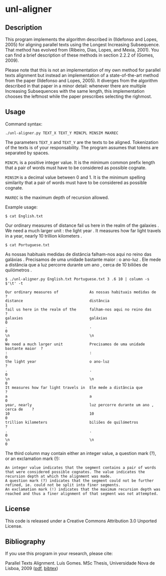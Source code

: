 # unl-aligner


## Description

This program implements the algorithm described in (Ildefonso and Lopes, 2005) for aligning parallel texts using the Longest Increasing Subsequence. That method has evolved from (Ribeiro, Dias, Lopes, and Mexia, 2001). You can find a brief description of these methods in section 2.2.2 of (Gomes, 2009).

Please note that this is not an implementation of my own method for parallel texts alignment but instead an implementation of a state-of-the-art method from the paper (Ildefonso and Lopes, 2005).  It diverges from the algorithm described in that paper in a minor detail: whenever there are multiple Increasing Subsequences with the same length, this implementation chooses the leftmost while the paper prescribes selecting the righmost.

## Usage

Command syntax:

    ./unl-aligner.py TEXT_X TEXT_Y MINCPL MINSIM MAXREC

The parameters `TEXT_X` and `TEXT_Y` are the texts to be aligned. Tokenization of the texts is of your responsability. The program assumes that tokens are separated by spaces.

`MINCPL` is a positive integer value. It is the minimum common prefix length that a pair of words must have to be considered as possible cognate.

`MINSIM` is a decimal value between 0 and 1. It is the minimum spelling similarity that a pair of words must have to be considered as possible cognate.

`MAXREC` is the maximum depth of recursion allowed.

Example usage:

    $ cat English.txt

Our ordinary measures of distance fail us here in the realm of the galaxies .
We need a much larger unit : the light year .
It measures how far light travels in a year, nearly 10 trillion kilometers .

    $ cat Portuguese.txt

As nossas habituais medidas de distância falham-nos aqui no reino das galáxias .
Precisamos de uma unidade bastante maior : o ano-luz .
Ele mede a distância que a luz percorre durante um ano , cerca de 10 biliões de quilómetros .

    $ ./unl-aligner.py English.txt Portuguese.txt 3 .6 10 | column -s $'\t' -t

    Our ordinary measures of              As nossas habituais medidas de            ?
    distance                              distância                                 1
    fail us here in the realm of the      falham-nos aqui no reino das              ?
    galaxies                              galáxias                                  0
    .                                     .                                         0
    \n                                    \n                                        0
    We need a much larger unit            Precisamos de uma unidade bastante maior  ?
    :                                     :                                         0
    the light year                        o ano-luz                                 ?
    .                                     .                                         0
    \n                                    \n                                        0
    It measures how far light travels in  Ele mede a distância que                  ?
    a                                     a                                         0
    year, nearly                          luz percorre durante um ano , cerca de    ?
    10                                    10                                        0
    trillion kilometers                   biliões de quilómetros                    ?
    .                                     .                                         0
    \n                                    \n                                        0

The third column may contain either an integer value, a question mark (?), or an exclamation mark (!):

    An integer value indicates that the segment contains a pair of words that were considered possible cognates. The value indicates the recursion depth at which the alignment was made.
    A question mark (?) indicates that the segment could not be further refined, ie. could not be split into finer segments.
    An exclamation mark (!) indicates that the maximum recursion depth was reached and thus a finer alignment of that segment was not attempted. 

## License

This code is released under a Creative Commons Attribution 3.0 Unported License.

## Bibliography

If you use this program in your research, please cite:

Parallel Texts Alignment.
Luís Gomes.
MSc Thesis, Universidade Nova de Lisboa, 2009
([pdf](http://run.unl.pt/bitstream/10362/2051/1/Gomes_2009.pdf), [bibtex](https://research.variancia.com/pubs/mscthesis.bib))

